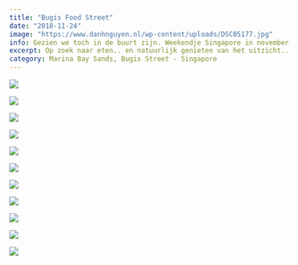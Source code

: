 ```yaml
---
title: "Bugis Food Street"
date: "2018-11-24"
image: "https://www.danhnguyen.nl/wp-content/uploads/DSC05177.jpg"
info: Gezien we toch in de buurt zijn. Weekendje Singapore in november 2018!
excerpt: Op zoek naar eten.. en natuurlijk genieten van het uitzicht...
category: Marina Bay Sands, Bugis Street - Singapore
---
```


![](https://www.danhnguyen.nl/wp-content/uploads//20181124_071736-700x394.jpg)

![](https://www.danhnguyen.nl/wp-content/uploads//DSC05166-700x394.jpg)

![](https://www.danhnguyen.nl/wp-content/uploads//DSC05168-700x394.jpg)

![](https://www.danhnguyen.nl/wp-content/uploads//DSC05173-700x394.jpg)

![](https://www.danhnguyen.nl/wp-content/uploads//DSC05174-700x394.jpg)

![](https://www.danhnguyen.nl/wp-content/uploads//DSC05176-700x394.jpg)

![](https://www.danhnguyen.nl/wp-content/uploads//DSC05177-700x394.jpg)

![](https://www.danhnguyen.nl/wp-content/uploads//DSC05181-700x394.jpg)

![](https://www.danhnguyen.nl/wp-content/uploads//DSC05178-700x394.jpg)

![](https://www.danhnguyen.nl/wp-content/uploads//DSC05184-700x394.jpg)

![](https://www.danhnguyen.nl/wp-content/uploads//DSC05187-700x394.jpg)
